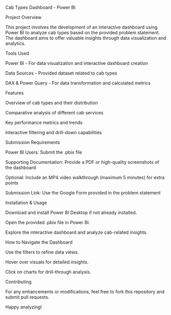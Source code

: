 Cab Types Dashboard - Power BI

Project Overview

This project involves the development of an interactive dashboard using Power BI to analyze cab types based on the provided problem statement. The dashboard aims to offer valuable insights through data visualization and analytics.

Tools Used

Power BI - For data visualization and interactive dashboard creation

Data Sources - Provided dataset related to cab types

DAX & Power Query - For data transformation and calculated metrics

Features

Overview of cab types and their distribution

Comparative analysis of different cab services

Key performance metrics and trends

Interactive filtering and drill-down capabilities

Submission Requirements

Power BI Users: Submit the .pbix file

Supporting Documentation: Provide a PDF or high-quality screenshots of the dashboard

Optional: Include an MP4 video walkthrough (maximum 5 minutes) for extra points

Submission Link: Use the Google Form provided in the problem statement

Installation & Usage

Download and install Power BI Desktop if not already installed.

Open the provided .pbix file in Power BI.

Explore the interactive dashboard and analyze cab-related insights.

How to Navigate the Dashboard

Use the filters to refine data views.

Hover over visuals for detailed insights.

Click on charts for drill-through analysis.

Contributing

For any enhancements or modifications, feel free to fork this repository and submit pull requests.

Happy analyzing!
